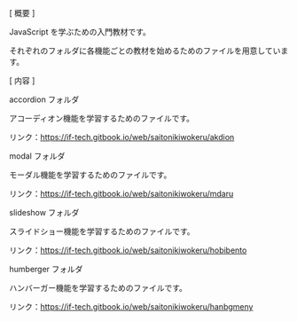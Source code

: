 [ 概要 ]

JavaScript を学ぶための入門教材です。  

それぞれのフォルダに各機能ごとの教材を始めるためのファイルを用意しています。

[ 内容 ]

accordion フォルダ

アコーディオン機能を学習するためのファイルです。  

リンク：https://if-tech.gitbook.io/web/saitonikiwokeru/akdion

modal フォルダ

モーダル機能を学習するためのファイルです。

リンク：https://if-tech.gitbook.io/web/saitonikiwokeru/mdaru

slideshow フォルダ

スライドショー機能を学習するためのファイルです。  

リンク：https://if-tech.gitbook.io/web/saitonikiwokeru/hobibento

humberger フォルダ

ハンバーガー機能を学習するためのファイルです。  

リンク：https://if-tech.gitbook.io/web/saitonikiwokeru/hanbgmeny
